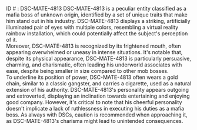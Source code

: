 ID # : DSC-MATE-4813
DSC-MATE-4813 is a peculiar entity classified as a mafia boss of unknown origin, identified by a set of unique traits that make him stand out in his industry. DSC-MATE-4813 displays a striking, artificially illuminated pair of eyes with multiple colors, resembling a virtual reality rainbow installation, which could potentially affect the subject's perception of it.  
Moreover, DSC-MATE-4813 is recognized by its frightened mouth, often appearing overwhelmed or uneasy in intense situations. It's notable that, despite its physical appearance, DSC-MATE-4813 is particularly persuasive, charming, and charismatic, often leading his underworld associates with ease, despite being smaller in size compared to other mob bosses.  
To underline its position of power, DSC-MATE-4813 often wears a gold chain, similar to a classic gangster, and carries a cigarette, used as a natural extension of his authority. DSC-MATE-4813's personality appears outgoing and extroverted, displaying an inclination towards entertaining and enjoying good company. However, it's critical to note that his cheerful personality doesn't implicate a lack of ruthlessness in executing his duties as a mafia boss. As always with DSCs, caution is recommended when approaching it, as DSC-MATE-4813's charisma might lead to unintended consequences.